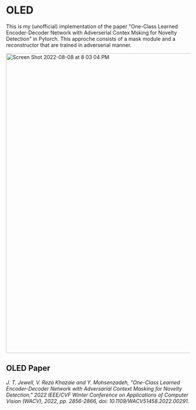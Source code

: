 # OLED
This is my (unofficial) implementation of the paper "One-Class Learned Encoder-Decoder Network with Adverserial Contex Msking for Novelty Detection" in Pytorch.
This approche consists of a mask module and a reconstructor that are trained in adverserial manner.

<img width="820" alt="Screen Shot 2022-08-08 at 8 03 04 PM" src="https://user-images.githubusercontent.com/75425384/183456421-edf13b70-9ff9-4176-8bd7-e43e36ea5d81.png">


## OLED Paper
*J. T. Jewell, V. Reza Khazaie and Y. Mohsenzadeh, "One-Class Learned Encoder-Decoder Network with Adversarial Context Masking for Novelty Detection," 2022 IEEE/CVF Winter Conference on Applications of Computer Vision (WACV), 2022, pp. 2856-2866, doi: 10.1109/WACV51458.2022.00291.<em>*
